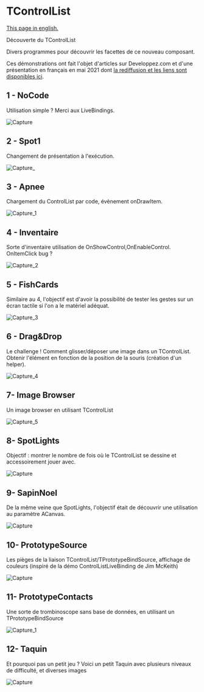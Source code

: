 # TControlList

[This page in english.](README.md)

Découverte du TControlList

Divers programmes pour découvrir les facettes de ce nouveau composant.

Ces démonstrations ont fait l'objet d'articles sur Developpez.com et d'une présentation en français en mai 2021 dont [la rediffusion et les liens sont disponibles ici](https://serialstreameur.fr/webinaire-20210520.php).

## 1 - NoCode
Utilisation simple ? Merci aux LiveBindings.

![Capture](https://user-images.githubusercontent.com/51124639/114348114-65186880-9b66-11eb-8a76-21ebd703c472.PNG)

## 2 - Spot1
Changement de présentation à l'exécution.

![Capture_](https://user-images.githubusercontent.com/51124639/114348118-66e22c00-9b66-11eb-87e2-933d93563475.PNG)

## 3 - Apnee
Chargement du ControlList par code, évènement onDrawItem.

![Capture_1](https://user-images.githubusercontent.com/51124639/114348120-68135900-9b66-11eb-96c2-c9d6e33a2e80.PNG)

## 4 - Inventaire
Sorte d'inventaire utilisation de OnShowControl,OnEnableControl. OnItemClick bug ?

![Capture_2](https://user-images.githubusercontent.com/51124639/114348121-68abef80-9b66-11eb-9943-d9feafe46654.PNG)

## 5 - FishCards
Similaire au 4, l'objectif est d'avoir la possibilité de tester les gestes sur un écran tactile si l'on a le matériel adéquat.

![Capture_3](https://user-images.githubusercontent.com/51124639/114348126-69dd1c80-9b66-11eb-80f5-f86b30f42dae.PNG)

## 6 - Drag&Drop
Le challenge ! Comment glisser/déposer une image dans un TControlList. Obtenir l'élément en fonction de la position de la souris (création d'un helper).

![Capture_4](https://user-images.githubusercontent.com/51124639/114348128-6a75b300-9b66-11eb-9c7a-79c3a2e11b94.PNG)

## 7- Image Browser
Un image browser en utilisant TControlList

![Capture_5](https://user-images.githubusercontent.com/51124639/114348110-634ea500-9b66-11eb-9c60-032769a6a0de.PNG)

## 8- SpotLights
Objectif : montrer le nombre de fois où le TControlList se dessine et accessoirement jouer avec.

![Capture](https://user-images.githubusercontent.com/51124639/114347223-e8d15580-9b64-11eb-97b2-e1211c96d482.PNG)

## 9- SapinNoel
De la même veine que SpotLights, l'objectif était de découvrir une utilisation au paramètre ACanvas.

![Capture](https://user-images.githubusercontent.com/51124639/114345940-ea018300-9b62-11eb-9a86-f8da2ae87ffc.PNG)

## 10- PrototypeSource
Les pièges de la liaison TControlList/TPrototypeBindSource, affichage de couleurs (inspiré de la démo ControlListLiveBinding de Jim McKeith)

![Capture](https://user-images.githubusercontent.com/51124639/114845844-681c8e80-9ddc-11eb-86b1-34cfd5c6b30c.PNG)

## 11- PrototypeContacts
Une sorte de trombinoscope sans base de données, en utilisant un TPrototypeBindSource

![Capture_1](https://user-images.githubusercontent.com/51124639/115050641-3f7bbe00-9edc-11eb-9325-0ce6fc02026e.PNG)

## 12- Taquin
Et pourquoi pas un petit jeu ? Voici un petit Taquin avec plusieurs niveaux de difficulté, et diverses images

![Capture](https://user-images.githubusercontent.com/51124639/118252690-54cb1480-b4a9-11eb-9704-0243e2358521.PNG)
